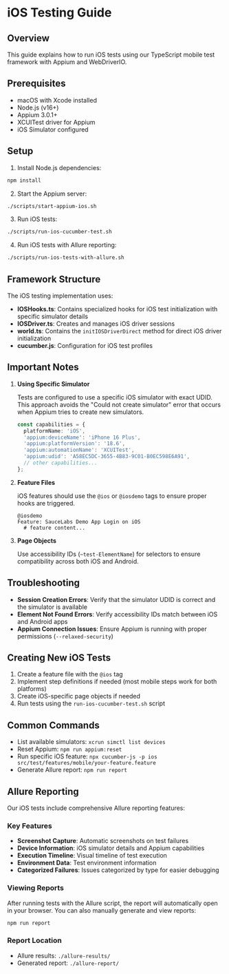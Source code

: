 # iOS Testing Guide

## Overview

This guide explains how to run iOS tests using our TypeScript mobile test framework with Appium and WebDriverIO.

## Prerequisites

- macOS with Xcode installed
- Node.js (v16+)
- Appium 3.0.1+
- XCUITest driver for Appium
- iOS Simulator configured

## Setup

1. Install Node.js dependencies:

```bash
npm install
```

2. Start the Appium server:

```bash
./scripts/start-appium-ios.sh
```

3. Run iOS tests:

```bash
./scripts/run-ios-cucumber-test.sh
```

4. Run iOS tests with Allure reporting:

```bash
./scripts/run-ios-tests-with-allure.sh
```

## Framework Structure

The iOS testing implementation uses:

- **IOSHooks.ts**: Contains specialized hooks for iOS test initialization with specific simulator details
- **IOSDriver.ts**: Creates and manages iOS driver sessions
- **world.ts**: Contains the `initIOSDriverDirect` method for direct iOS driver initialization
- **cucumber.js**: Configuration for iOS test profiles

## Important Notes

1. **Using Specific Simulator**

   Tests are configured to use a specific iOS simulator with exact UDID. This approach avoids the "Could not create simulator" error that occurs when Appium tries to create new simulators.

   ```typescript
   const capabilities = {
     platformName: 'iOS',
     'appium:deviceName': 'iPhone 16 Plus',
     'appium:platformVersion': '18.6',
     'appium:automationName': 'XCUITest',
     'appium:udid': 'A58EC5DC-3655-4B83-9C01-B0EC598E6A91',
     // other capabilities...
   };
   ```

2. **Feature Files**

   iOS features should use the `@ios` or `@iosdemo` tags to ensure proper hooks are triggered.

   ```gherkin
   @iosdemo
   Feature: SauceLabs Demo App Login on iOS
     # feature content...
   ```

3. **Page Objects**

   Use accessibility IDs (`~test-ElementName`) for selectors to ensure compatibility across both iOS and Android.

## Troubleshooting

- **Session Creation Errors**: Verify that the simulator UDID is correct and the simulator is available
- **Element Not Found Errors**: Verify accessibility IDs match between iOS and Android apps
- **Appium Connection Issues**: Ensure Appium is running with proper permissions (`--relaxed-security`)

## Creating New iOS Tests

1. Create a feature file with the `@ios` tag
2. Implement step definitions if needed (most mobile steps work for both platforms)
3. Create iOS-specific page objects if needed
4. Run tests using the `run-ios-cucumber-test.sh` script

## Common Commands

- List available simulators: `xcrun simctl list devices`
- Reset Appium: `npm run appium:reset`
- Run specific iOS feature: `npx cucumber-js -p ios src/test/features/mobile/your-feature.feature`
- Generate Allure report: `npm run report`

## Allure Reporting

Our iOS tests include comprehensive Allure reporting features:

### Key Features

- **Screenshot Capture**: Automatic screenshots on test failures
- **Device Information**: iOS simulator details and Appium capabilities
- **Execution Timeline**: Visual timeline of test execution
- **Environment Data**: Test environment information
- **Categorized Failures**: Issues categorized by type for easier debugging

### Viewing Reports

After running tests with the Allure script, the report will automatically open in your browser. You can also manually generate and view reports:

```bash
npm run report
```

### Report Location

- Allure results: `./allure-results/`
- Generated report: `./allure-report/`
